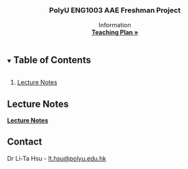 
<p align="center">

  <h3 align="center">PolyU ENG1003 AAE Freshman Project</h3>

  <p align="center">
    Information
    <br />
    <a href="LT HSU ENG1003 Teaching Plan 2021-22 S1.pdf"><strong>Teaching Plan »</strong></a>
    <br />
  </p>
</p>



<!-- TABLE OF CONTENTS -->
<details open="open">
  <summary><h2 style="display: inline-block">Table of Contents</h2></summary>
  <ol>
    <li>
      <a href="#lecture-notes">Lecture Notes</a>
    </li>
  </ol>
</details>



<!-- Lecture Notes -->
## Lecture Notes
<a href="Lecture%20Notes/"><strong>Lecture Notes</strong></a>

<!-- CONTACT -->
## Contact
Dr Li-Ta Hsu -  lt.hsu@polyu.edu.hk






